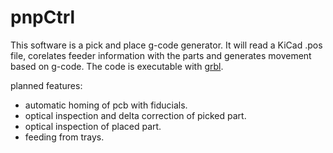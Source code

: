 # pnpCtrl

This software is a pick and place g-code generator. It will read a KiCad .pos file, corelates feeder information with the parts and generates movement based on g-code.
The code is executable with [grbl](https://github.com/grbl/grbl).

planned features:
- automatic homing of pcb with fiducials.
- optical inspection and delta correction of picked part.
- optical inspection of placed part.
- feeding from trays.
